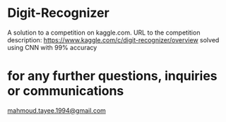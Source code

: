# Digit-Recognizer
A solution to a competition on kaggle.com.
URL to the competition description: https://www.kaggle.com/c/digit-recognizer/overview
solved using CNN with 99% accuracy

# for any further questions, inquiries or communications
mahmoud.tayee.1994@gmail.com
